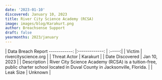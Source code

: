 ```yaml
---
date: '2023-01-10'
discovered: January 10, 2023
title: River City Science Academy (RCSA)
image: images/blog/Karakurt.png
author: Breachsense Support
draft: false
yearmonths: 2023/january
---
```



| Data Breach Report
------------:     |:-------------:    | :-----:|
| Victim      | rivercityscience.org      | 
| Threat Actor      | Karakurt      | 
| Date Discovered      | Jan 10, 2023      | 
| Description      | River City Science Academy (RCSA) is a tuition-free, public charter school located in Duval County in Jacksonville, Florida.      | 
| Leak Size      | Unknown      | 

